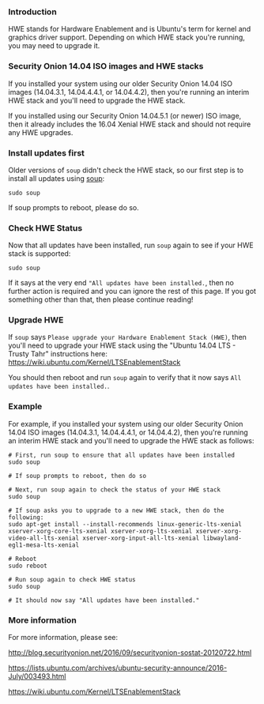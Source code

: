 ### Introduction
HWE stands for Hardware Enablement and is Ubuntu's term for kernel and graphics driver support.  Depending on which HWE stack you're running, you may need to upgrade it.  

### Security Onion 14.04 ISO images and HWE stacks
If you installed your system using our older Security Onion 14.04 ISO images (14.04.3.1, 14.04.4.4.1, or 14.04.4.2), then you're running an interim HWE stack and you'll need to upgrade the HWE stack.  

If you installed using our Security Onion 14.04.5.1 (or newer) ISO image, then it already includes the 16.04 Xenial HWE stack and should not require any HWE upgrades.

### Install updates first
Older versions of `soup` didn't check the HWE stack, so our first step is to install all updates using [soup](Upgrade):
```
sudo soup
```
If soup prompts to reboot, please do so.

### Check HWE Status
Now that all updates have been installed, run `soup` again to see if your HWE stack is supported:
```
sudo soup
```

If it says at the very end `"All updates have been installed.`, then no further action is required and you can ignore the rest of this page.  If you got something other than that, then please continue reading!

### Upgrade HWE
If `soup` says `Please upgrade your Hardware Enablement Stack (HWE)`, then you'll need to upgrade your HWE stack using the "Ubuntu 14.04 LTS - Trusty Tahr" instructions here:  
https://wiki.ubuntu.com/Kernel/LTSEnablementStack

You should then reboot and run `soup` again to verify that it now says `All updates have been installed.`.

### Example
For example, if you installed your system using our older Security Onion 14.04 ISO images (14.04.3.1, 14.04.4.4.1, or 14.04.4.2), then you're running an interim HWE stack and you'll need to upgrade the HWE stack as follows:
```
# First, run soup to ensure that all updates have been installed
sudo soup

# If soup prompts to reboot, then do so

# Next, run soup again to check the status of your HWE stack
sudo soup

# If soup asks you to upgrade to a new HWE stack, then do the following:
sudo apt-get install --install-recommends linux-generic-lts-xenial xserver-xorg-core-lts-xenial xserver-xorg-lts-xenial xserver-xorg-video-all-lts-xenial xserver-xorg-input-all-lts-xenial libwayland-egl1-mesa-lts-xenial

# Reboot
sudo reboot

# Run soup again to check HWE status
sudo soup

# It should now say "All updates have been installed." 
```

### More information
For more information, please see:  

http://blog.securityonion.net/2016/09/securityonion-sostat-20120722.html

https://lists.ubuntu.com/archives/ubuntu-security-announce/2016-July/003493.html

https://wiki.ubuntu.com/Kernel/LTSEnablementStack